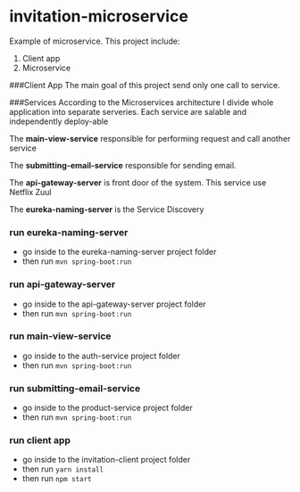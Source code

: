 # invitation-microservice
Example of microservice.
This project include:
1. Client app
2. Microservice

###Client App
The main goal of this project send only one call to service.

###Services
According to the Microservices architecture I divide whole application into separate serveries.
Each service are salable and independently deploy-able

The **main-view-service** responsible for performing request and call another service

The **submitting-email-service** responsible for sending email.

The **api-gateway-server** is front door of the system. This service use Netflix Zuul

The **eureka-naming-server** is the Service Discovery


### run eureka-naming-server
  * go inside to the eureka-naming-server project folder
  * then run ``` mvn spring-boot:run ```
  
### run api-gateway-server
  * go inside to the api-gateway-server project folder
  * then run ``` mvn spring-boot:run ```
  
### run main-view-service
  * go inside to the auth-service project folder
  * then run ``` mvn spring-boot:run ```
  
### run submitting-email-service
  * go inside to the product-service project folder
  * then run ``` mvn spring-boot:run ```

### run client app
  * go inside to the invitation-client project folder
  * then run ``` yarn install ```
  * then run ``` npm start ```